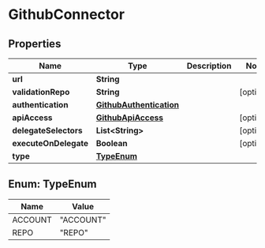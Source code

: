 # GithubConnector

## Properties
Name | Type | Description | Notes
------------ | ------------- | ------------- | -------------
**url** | **String** |  | 
**validationRepo** | **String** |  |  [optional]
**authentication** | [**GithubAuthentication**](GithubAuthentication.md) |  | 
**apiAccess** | [**GithubApiAccess**](GithubApiAccess.md) |  |  [optional]
**delegateSelectors** | **List&lt;String&gt;** |  |  [optional]
**executeOnDelegate** | **Boolean** |  |  [optional]
**type** | [**TypeEnum**](#TypeEnum) |  | 

<a name="TypeEnum"></a>
## Enum: TypeEnum
Name | Value
---- | -----
ACCOUNT | &quot;ACCOUNT&quot;
REPO | &quot;REPO&quot;
